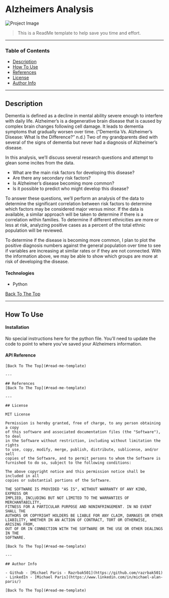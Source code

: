 # Alzheimers Analysis

![Project Image](project-image-url)

> This is a ReadMe template to help save you time and effort.

---

### Table of Contents
<!-- You're sections headers will be used to reference location of destination. -->

- [Description](#description)
- [How To Use](#how-to-use)
- [References](#references)
- [License](#license)
- [Author Info](#author-info)

---

## Description

Dementia is defined as a decline in mental ability severe enough to interfere with daily life. Alzheimer’s is a degenerative brain disease that is caused by complex brain changes following cell damage. It leads to dementia symptoms that gradually worsen over time. (“Dementia Vs. Alzheimer’s Disease: What Is the Difference?” n.d.) Two of my grandparents died with several of the signs of dementia but never had a diagnosis of Alzheimer’s disease. <br>

In this analysis, we’ll discuss several research questions and attempt to glean some incites from the data.
- What are the main risk factors for developing this disease?
- Are there any secondary risk factors?
- Is Alzheimer’s disease becoming more common?
- Is it possible to predict who might develop this disease? <br>

To answer these questions, we’ll perform an analysis of the data to determine the significant correlation between risk factors to determine which factors may be considered major versus minor. If the data is available, a similar approach will be taken to determine if there is a correlation within families. To determine if different ethnicities are more or less at risk, analyzing positive cases as a percent of the total ethnic population will be reviewed. <br>

To determine if the disease is becoming more common, I plan to plot the positive diagnosis numbers against the general population over time to see if variables are increasing at similar rates or if they are not connected. With the information above, we may be able to show which groups are more at risk of developing the disease.

#### Technologies

- Python

[Back To The Top](#read-me-template)

---

## How To Use

#### Installation

No special instructions here for the python file.  You'll need to update the code to point to where you've saved your Alzheimers information.

#### API Reference

```
[Back To The Top](#read-me-template)

---

## References
[Back To The Top](#read-me-template)

---

## License

MIT License

Permission is hereby granted, free of charge, to any person obtaining a copy
of this software and associated documentation files (the "Software"), to deal
in the Software without restriction, including without limitation the rights
to use, copy, modify, merge, publish, distribute, sublicense, and/or sell
copies of the Software, and to permit persons to whom the Software is
furnished to do so, subject to the following conditions:

The above copyright notice and this permission notice shall be included in all
copies or substantial portions of the Software.

THE SOFTWARE IS PROVIDED "AS IS", WITHOUT WARRANTY OF ANY KIND, EXPRESS OR
IMPLIED, INCLUDING BUT NOT LIMITED TO THE WARRANTIES OF MERCHANTABILITY,
FITNESS FOR A PARTICULAR PURPOSE AND NONINFRINGEMENT. IN NO EVENT SHALL THE
AUTHORS OR COPYRIGHT HOLDERS BE LIABLE FOR ANY CLAIM, DAMAGES OR OTHER
LIABILITY, WHETHER IN AN ACTION OF CONTRACT, TORT OR OTHERWISE, ARISING FROM,
OUT OF OR IN CONNECTION WITH THE SOFTWARE OR THE USE OR OTHER DEALINGS IN THE
SOFTWARE.

[Back To The Top](#read-me-template)

---

## Author Info

- Github - [Michael Paris - Razrbak501](https://github.com/razrbak501)
- LinkedIn - [Michael Paris](https://www.linkedin.com/in/michael-alan-paris/)

[Back To The Top](#read-me-template)
